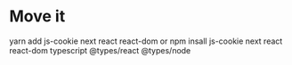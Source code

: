 # Move it

yarn add js-cookie next react react-dom
or 
npm insall js-cookie next react react-dom typescript @types/react @types/node
